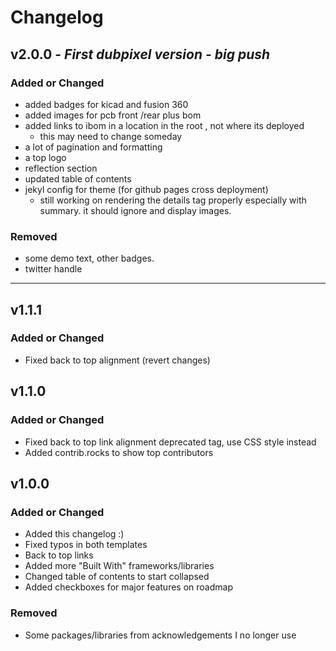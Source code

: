 # Changelog

## v2.0.0 - _First dubpixel version - big push_

### Added or Changed
- added badges for kicad and fusion 360
- added images for pcb front /rear plus bom
- added links to ibom in a location in the root , not where its deployed
	- this may need to change someday
- a lot of pagination and formatting
- a top logo
- reflection section
- updated table of contents 
- jekyl config for theme (for github pages cross deployment)
	- still working on rendering the details tag properly especially with summary. it should ignore and display images.
### Removed
- some demo text, other badges.
- twitter handle 
--------------
## v1.1.1

### Added or Changed
- Fixed back to top alignment (revert changes)


## v1.1.0

### Added or Changed
- Fixed back to top link alignment deprecated tag, use CSS style instead
- Added contrib.rocks to show top contributors


## v1.0.0

### Added or Changed
- Added this changelog :)
- Fixed typos in both templates
- Back to top links
- Added more "Built With" frameworks/libraries
- Changed table of contents to start collapsed
- Added checkboxes for major features on roadmap

### Removed

- Some packages/libraries from acknowledgements I no longer use
